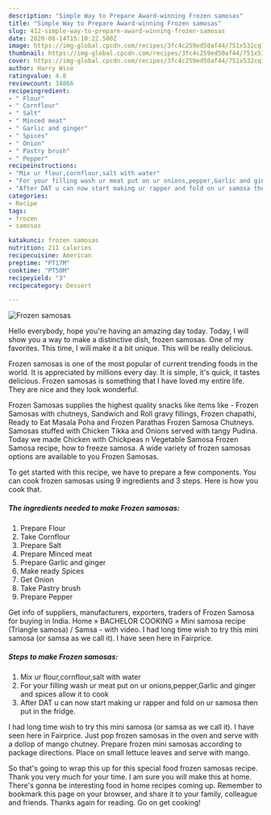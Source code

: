 ```yaml
---
description: "Simple Way to Prepare Award-winning Frozen samosas"
title: "Simple Way to Prepare Award-winning Frozen samosas"
slug: 412-simple-way-to-prepare-award-winning-frozen-samosas
date: 2020-08-14T15:10:22.500Z
image: https://img-global.cpcdn.com/recipes/3fc4c259ed50af44/751x532cq70/frozen-samosas-recipe-main-photo.jpg
thumbnail: https://img-global.cpcdn.com/recipes/3fc4c259ed50af44/751x532cq70/frozen-samosas-recipe-main-photo.jpg
cover: https://img-global.cpcdn.com/recipes/3fc4c259ed50af44/751x532cq70/frozen-samosas-recipe-main-photo.jpg
author: Harry Wise
ratingvalue: 4.8
reviewcount: 34866
recipeingredient:
- " Flour"
- " Cornflour"
- " Salt"
- " Minced meat"
- " Garlic and ginger"
- " Spices"
- " Onion"
- " Pastry brush"
- " Pepper"
recipeinstructions:
- "Mix ur flour,cornflour,salt with water"
- "For your filling wash ur meat put on ur onions,pepper,Garlic and ginger and spices allow it to cook"
- "After DAT u can now start making ur rapper and fold on ur samosa then put in the fridge."
categories:
- Recipe
tags:
- frozen
- samosas

katakunci: frozen samosas 
nutrition: 211 calories
recipecuisine: American
preptime: "PT17M"
cooktime: "PT50M"
recipeyield: "3"
recipecategory: Dessert

---
```



![Frozen samosas](https://img-global.cpcdn.com/recipes/3fc4c259ed50af44/751x532cq70/frozen-samosas-recipe-main-photo.jpg)

Hello everybody, hope you're having an amazing day today. Today, I will show you a way to make a distinctive dish, frozen samosas. One of my favorites. This time, I will make it a bit unique. This will be really delicious.

Frozen samosas is one of the most popular of current trending foods in the world. It is appreciated by millions every day. It is simple, it's quick, it tastes delicious. Frozen samosas is something that I have loved my entire life. They are nice and they look wonderful.

Frozen Samosas supplies the highest quality snacks like items like - Frozen Samosas with chutneys, Sandwich and Roll gravy fillings, Frozen chapathi, Ready to Eat Masala Poha and Frozen Parathas Frozen Samosa Chutneys. Samosas stuffed with Chicken Tikka and Onions served with tangy Pudina. Today we made Chicken with Chickpeas n Vegetable Samosa Frozen Samosa recipe, how to freeze samosa. A wide variety of frozen samosas options are available to you Frozen Samosas.


To get started with this recipe, we have to prepare a few components. You can cook frozen samosas using 9 ingredients and 3 steps. Here is how you cook that.

<!--inarticleads1-->

##### The ingredients needed to make Frozen samosas:

1. Prepare  Flour
1. Take  Cornflour
1. Prepare  Salt
1. Prepare  Minced meat
1. Prepare  Garlic and ginger
1. Make ready  Spices
1. Get  Onion
1. Take  Pastry brush
1. Prepare  Pepper


Get info of suppliers, manufacturers, exporters, traders of Frozen Samosa for buying in India. Home » BACHELOR COOKING » Mini samosa recipe (Triangle samosa) / Samsa - with video. I had long time wish to try this mini samosa (or samsa as we call it). I have seen here in Fairprice. 

<!--inarticleads2-->

##### Steps to make Frozen samosas:

1. Mix ur flour,cornflour,salt with water
1. For your filling wash ur meat put on ur onions,pepper,Garlic and ginger and spices allow it to cook
1. After DAT u can now start making ur rapper and fold on ur samosa then put in the fridge.


I had long time wish to try this mini samosa (or samsa as we call it). I have seen here in Fairprice. Just pop frozen samosas in the oven and serve with a dollop of mango chutney. Prepare frozen mini samosas according to package directions. Place on small lettuce leaves and serve with mango. 

So that's going to wrap this up for this special food frozen samosas recipe. Thank you very much for your time. I am sure you will make this at home. There's gonna be interesting food in home recipes coming up. Remember to bookmark this page on your browser, and share it to your family, colleague and friends. Thanks again for reading. Go on get cooking!
